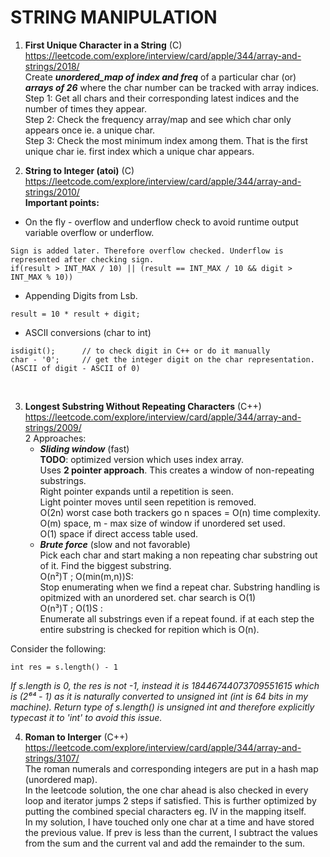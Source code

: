 # STRING MANIPULATION

1. **First Unique Character in a String** (C) <br />
https://leetcode.com/explore/interview/card/apple/344/array-and-strings/2018/ <br />
Create ***unordered_map of index and freq*** of a particular char (or) ***arrays of 26*** where the char number can be tracked with array indices.
Step 1: Get all chars and their corresponding latest indices and the number of times they appear. <br />
Step 2: Check the frequency array/map and see which char only appears once ie. a unique char. <br />
Step 3: Check the most minimum index among them. That is the first unique char ie. first index which a unique char appears. <br />

2. **String to Integer (atoi)** (C) <br />
https://leetcode.com/explore/interview/card/apple/344/array-and-strings/2010/ <br />
**Important points:** <br />
* On the fly - overflow and underflow check to avoid runtime output variable overflow or underflow.
```
Sign is added later. Therefore overflow checked. Underflow is represented after checking sign.
if(result > INT_MAX / 10) || (result == INT_MAX / 10 && digit > INT_MAX % 10))
```
* Appending Digits from Lsb.
```
result = 10 * result + digit;
```
* ASCII conversions (char to int)
```
isdigit();      // to check digit in C++ or do it manually
char - '0';     // get the integer digit on the char representation. (ASCII of digit - ASCII of 0) 
```
 <br />

3. **Longest Substring Without Repeating Characters** (C++) <br />
https://leetcode.com/explore/interview/card/apple/344/array-and-strings/2009/ <br />
2 Approaches: <br />
    * ***Sliding window*** (fast) <br />
    **TODO**: optimized version which uses index array. <br />
    Uses **2 pointer approach**. This creates a window of non-repeating substrings. <br />
    Right pointer expands until a repetition is seen.  <br />
    Light pointer moves until seen repetition is removed. <br />
    O(2n) worst case both trackers go n spaces = O(n) time complexity. <br />
    O(m) space, m - max size of window if unordered set used. <br />
    O(1) space if direct access table used.
    * ***Brute force*** (slow and not favorable)<br />
    Pick each char and start making a non repeating char substring out of it. Find the biggest substring. <br />
    O(n²)T ; O(min(m,n))S: <br />
    Stop enumerating when we find a repeat char. Substring handling is opitmized with an unordered set. char search is O(1) <br />
    O(n³)T ; O(1)S : <br />
    Enumerate all substrings even if a repeat found. if at each step the entire substring is checked for repition which is O(n). <br />

Consider the following:
```
int res = s.length() - 1
```
*If s.length is 0, the res is not -1, instead it is 18446744073709551615 which is (2⁶⁴ - 1) as it is naturally converted to unsigned int (int is 64 bits in my machine). Return type of s.length() is unsigned int and therefore explicitly typecast it to 'int' to avoid this issue.*

4. **Roman to Interger** (C++) <br />
https://leetcode.com/explore/interview/card/apple/344/array-and-strings/3107/ <br/>
The roman numerals and corresponding integers are put in a hash map (unordered map). <br />
In the leetcode solution, the one char ahead is also checked in every loop and iterator jumps 2 steps if satisfied. This is further optimized by putting the combined special characters eg. IV in the mapping itself.<br />
In my solution, I have touched only one char at a time and have stored the previous value. If prev is less than the current, I subtract the values from the sum and the current val and add the remainder to the sum. <br />
